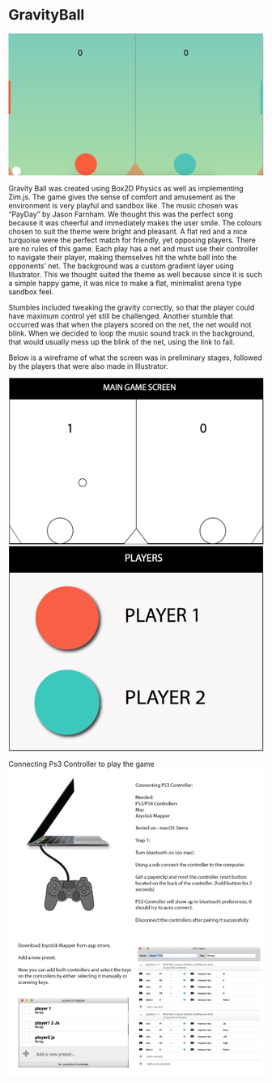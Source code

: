 # GravityBall

<img src="https://github.com/ali2k4/GravityBall/blob/master/img/main.png?raw=true">

Gravity Ball was created using Box2D Physics as well as implementing Zim.js.  The game gives the sense of comfort and amusement as the environment is very playful and sandbox like.  The music chosen was “PayDay” by Jason Farnham.  We thought this was the perfect song because it was cheerful and immediately makes the user smile.  The colours chosen to suit the theme were bright and pleasant.  A flat red and a nice turquoise were the perfect match for friendly, yet opposing players.  There are no rules of this game.  Each play has a net and must use their controller to navigate their player, making themselves hit the white ball into the opponents’ net.  The background was a custom gradient layer using Illustrator.  This we thought suited the theme as well because since it is such a simple happy game,  it was nice to make a flat, minimalist arena type sandbox feel.  

Stumbles included tweaking the gravity correctly, so that the player could have maximum control yet still be challenged.  Another stumble that occurred was that when the players scored on the net, the net would not blink.  When we decided to loop the music sound track in the background, that would usually mess up the blink of the net, using the link to fail.  
 
Below is a wireframe of what the screen was in preliminary stages, followed by the players that were also made in Illustrator.

<img src="https://github.com/ali2k4/GravityBall/blob/master/img/wireframe.png?raw=true">
<img src="https://github.com/ali2k4/GravityBall/blob/master/img/players.png?raw=true">

Connecting Ps3 Controller to play the game
<img src="https://github.com/ali2k4/GravityBall/blob/master/connectingps3controller.png?raw=true">
